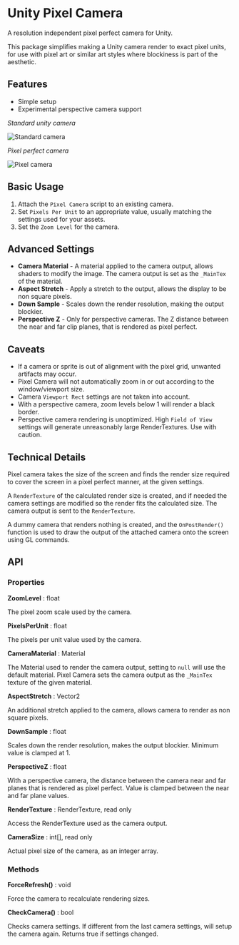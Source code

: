 # Unity Pixel Camera

A resolution independent pixel perfect camera for Unity.

This package simplifies making a Unity camera render to exact pixel units, for use with pixel art or similar art styles where blockiness is part of the aesthetic.

## Features ##

* Simple setup
* Experimental perspective camera support

*Standard unity camera*

![Standard camera](http://i.imgur.com/pye9clh.gif)

*Pixel perfect camera*

![Pixel camera](http://i.imgur.com/VKhQrfu.gif)

## Basic Usage ##

1. Attach the `Pixel Camera` script to an existing camera.
2. Set `Pixels Per Unit` to an appropriate value, usually matching the settings used for your assets.
3. Set the `Zoom Level` for the camera.

## Advanced Settings ##

* __Camera Material__ - A material applied to the camera output, allows shaders to modify the image. The camera output is set as the `_MainTex` of the material.
* __Aspect Stretch__ - Apply a stretch to the output, allows the display to be non square pixels.
* __Down Sample__ - Scales down the render resolution, making the output blockier.
* __Perspective Z__ - Only for perspective cameras. The Z distance between the near and far clip planes, that is rendered as pixel perfect.

## Caveats ##

* If a camera or sprite is out of alignment with the pixel grid, unwanted artifacts may occur.
* Pixel Camera will not automatically zoom in or out according to the window/viewport size.
* Camera `Viewport Rect` settings are not taken into account.
* With a perspective camera, zoom levels below 1 will render a black border.
* Perspective camera rendering is unoptimized. High `Field of View` settings will generate unreasonably large RenderTextures. Use with caution.

## Technical Details ##

Pixel camera takes the size of the screen and finds the render size required to cover the screen in a pixel perfect manner, at the given settings.

A `RenderTexture` of the calculated render size is created, and if needed the camera settings are modified so the render fits the calculated size. The camera output is sent to the `RenderTexture`.

A dummy camera that renders nothing is created, and the `OnPostRender()` function is used to draw the output of the attached camera onto the screen using GL commands.

## API ##

### Properties ###

__ZoomLevel__ : float

The pixel zoom scale used by the camera.

__PixelsPerUnit__ : float

The pixels per unit value used by the camera.

__CameraMaterial__ : Material

The Material used to render the camera output, setting to `null` will use the default material. Pixel Camera sets the camera output as the `_MainTex` texture of the given material.

__AspectStretch__ : Vector2

An additional stretch applied to the camera, allows camera to render as non square pixels.

__DownSample__ : float

Scales down the render resolution, makes the output blockier. Minimum value is clamped at 1.

__PerspectiveZ__ : float

With a perspective camera, the distance between the camera near and far planes that is rendered as pixel perfect. Value is clamped between the near and far plane values.

__RenderTexture__ : RenderTexture, read only

Access the RenderTexture used as the camera output.

__CameraSize__ : int[], read only

Actual pixel size of the camera, as an integer array.

### Methods ###

__ForceRefresh()__ : void

Force the camera to recalculate rendering sizes.

__CheckCamera()__ : bool

Checks camera settings. If different from the last camera settings, will setup the camera again. Returns true if settings changed.
